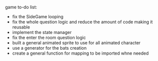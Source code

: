 game to-do list:
- fix the SideGame looping
- fix the whole question logic and reduce the amount of code making it reusable
- implement the state manager
- fix the enter the room question logic
- built a general animated sprite to use for all animated character
- use a generator for the bats creation
- create a general function for mapping to be imported whne needed

